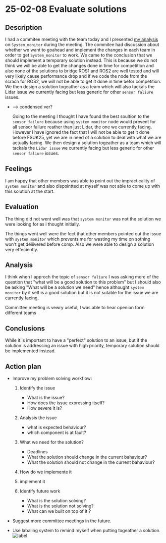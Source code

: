 # 25-02-08 Evaluate solutions

## Description

I had a commitee meeting with the team today and I presented [my analysis](25-02-05%20Analysing_Rowen's_solution.md) on `System_monitor` during the meeting. The commitee had discussion about whether we want to goahead and implement the changes in each team in order to get `System_monitor` to work. We came to the conclusion that we should implement a temporary solution instead. This is because we do not think we will be able to get the changes done in time for competition and also none of the solutions to bridge ROS1 and ROS2 are well tested and will very likely cause performance drop and if we code the node from the scrach for ROS2, we will not be able to get it done in time befor competition. We then design a solution togeather as a team which will also tackals the Lidar issue we currently facing but less generic for other `sensor faliure` issues.

- --> condensed ver?

    Going to the meeting I thought I have found the best soultion to the `sensor failure` because using `system monitor` node would prevent for all sensor failure reather than just Lidar, the one we currently facing. However I have ignored the fact that I will not be able to get it done before FSUK25, yet we are in need of a solution to deal with what we are actually facing. We then design a solution togeather as a team which will tackals the `Lidar issue` we currently facing but less generic for other `sensor faliure` issues.

## Feelings

I am happy that other members was able to point out the impracticality of `system monitor` and also dispointted at myself was not able to come up with this solution at the start.

## Evaluation

The thing did not went well was that `system monitor` was not the solution we were looking  for as i thought initially.

The things went well were the fect that other members pointed out the issue with `system monitor` which prevents me for wasting my time on sothing won't get deliivered before comp. Also we were able to design a solution very effeciently.

## Analysis

I think when I approch the topic of `sensor faliure` I was asking more of the question that "what will be a good solution to this problem" but I should also be asking "What will be a solution we need" hence althought `system monitor` by it self is a good solution but it is not sutable for the issue we are currently facing.

Committee meeting is vewry useful, I was able to hear openion form different teams

## Conclusions

While it is important to have a "perfect" solution to an issue, but if the  solution is addressing an issue with high priority, temporary solution should be implemented instead.

## Action plan

- Improve my problem solving workflow:
  1. Identify the issue
     - What is the issue?
     - How does the issue expressing itself?
     - How severe it is?

  2. Analysis the issue
     - what is expected behaviour?
     - which component is at fault?
  
  3. What we need for the solution?
     - Deadlines
     - What the solution should change in the current bahaviour?
     - What the solution should not change in the current bahaviour?  

  4. How do we implemente it
  5. implement it
  6. Identify future work
     - What is the solution solving?
     - What is the solution not solving?
     - What can we built on top of it ?

- Suggest more committee meetings in the future.
- Use labaling system to remind myself when putting togeather a solution.![label](img/labeling_system.png)
